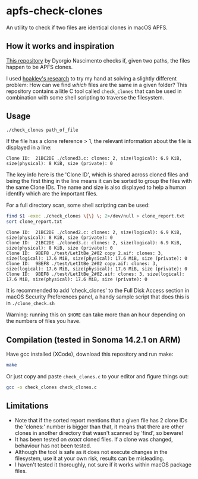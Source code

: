 # apfs-check-clones
An utility to check if two files are identical clones in macOS APFS.


## How it works and inspiration

[This repository](https://github.com/dyorgio/apfs-clone-checker) by Dyorgio Nascimento checks if, given two paths, the files happen to be APFS clones.

I used [hoakley's research](https://eclecticlight.co/2021/04/02/how-can-you-tell-whether-a-file-has-been-cloned-in-apfs/) to try my hand at solving a slightly different problem: How can we find _which_ files are the same in a given folder?  This repository contains a litle C tool called `check_clones` that can be used in combination with some shell scripting to traverse the filesystem.

## Usage
```.sh
./check_clones path_of_file
```

If the file has a clone reference > 1, the relevant information about the file is displayed in a line:

```
Clone ID:  21BC2DE ./cloned3.c: clones: 2, size(logical): 6.9 KiB, size(physical): 8 KiB, size (private): 0
```

The key info here is the 'Clone ID', which is shared across cloned files and being the first thing in the line
means it can be sorted to group the files with the same Clone IDs. The name and size is also displayed to help
a human identify which are the important files.

For a full directory scan, some shell scripting can be used:

```.sh
find $1 -exec ./check_clones \{\} \; 2>/dev/null > clone_report.txt
sort clone_report.txt
```

```
Clone ID:  21BC2DE ./cloned2.c: clones: 2, size(logical): 6.9 KiB, size(physical): 8 KiB, size (private): 0
Clone ID:  21BC2DE ./cloned3.c: clones: 2, size(logical): 6.9 KiB, size(physical): 8 KiB, size (private): 0
Clone ID:  9BEF8 ./test/LetItBe_2#02 copy 2.aif: clones: 3, size(logical): 17.6 MiB, size(physical): 17.6 MiB, size (private): 0
Clone ID:  9BEF8 ./test/LetItBe_2#02 copy.aif: clones: 3, size(logical): 17.6 MiB, size(physical): 17.6 MiB, size (private): 0
Clone ID:  9BEF8 ./test/LetItBe_2#02.aif: clones: 3, size(logical): 17.6 MiB, size(physical): 17.6 MiB, size (private): 0
```

It is recommended to add 'check_clones' to the Full Disk Access section in macOS Security Preferences panel, a handy sample script that does this is in `./clone_check.sh`

Warning: running this on `$HOME` can take more than an hour depending on the numbers of files you have.

## Compilation (tested in Sonoma 14.2.1 on ARM)

Have gcc installed (XCode), download this repository and run make:

```.sh
make
```

Or just copy and paste `check_clones.c` to your editor and figure things out:

```.sh
gcc -o check_clones check_clones.c
```

## Limitations

* Note that if the sorted report mentions that a given file has 2 clone IDs the 'clones:' number is bigger than that, it means that there are other clones in another directory that wasn't scanned by 'find', so beware!
* It has been tested on *exact* cloned files.  If a clone was changed, behaviour has not been tested.
* Although the tool is safe as it does not execute changes in the filesystem, use it at your own risk, results can be misleading.
* I haven't tested it thoroughly, not sure if it works within macOS package files.  

